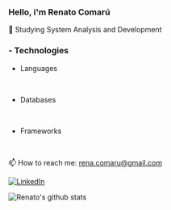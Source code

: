 ### Hello, i'm Renato Comarú

🔭 Studying System Analysis and Development


<h3> - Technologies </h3>

- Languages

<div style="display: inline_block">
    
</div>
<br>

- Databases

<div style="display: inline_block">
    

</div>
<br>

- Frameworks

<div style="display: inline_block">
  

</div>

<br>

📫 How to reach me: rena.comaru@gmail.com

[![LinkedIn](https://img.shields.io/badge/-LinkedIn-0D0D0D?style=flat&labelColor=0D0D0D&logo=Linkedin&Color=white)]([https://www.linkedin.com/in/renato-comarú-matos-732399234/])

![Renato's github stats](https://github-readme-stats.vercel.app/api?username=renatocomaru&show_icons=true&theme=radical)


<!--
**yurikb/yurikb** is a ✨ _special_ ✨ repository because its `README.md` (this file) appears on your GitHub profile.

Here are some ideas to get you started:

- 🔭 I’m currently working on ...
- 🌱 I’m currently learning ...
- 👯 I’m looking to collaborate on ...
- 🤔 I’m looking for help with ...
- 💬 Ask me about ...
- 📫 How to reach me: ...
- 😄 Pronouns: ...
- ⚡ Fun fact: ...
-->
